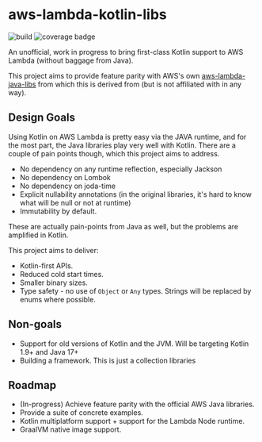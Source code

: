 # aws-lambda-kotlin-libs

![build](https://github.com/jtaub/aws-lambda-kotlin-libs/actions/workflows/gradle.yml/badge.svg)
![coverage badge](https://img.shields.io/endpoint?url=https://gist.githubusercontent.com/jtaub/f4044a9f11949f81f5c10909a0980cb2/raw/aws-lambda-kotlin-libs-coverage-badge.json)

An unofficial, work in progress to bring first-class Kotlin support to AWS Lambda (without baggage from Java).

This project aims to provide feature parity with AWS's own
[aws-lambda-java-libs](https://github.com/aws/aws-lambda-java-libs) from which this is derived from (but is not affiliated with in any way).

## Design Goals

Using Kotlin on AWS Lambda is pretty easy via the JAVA runtime, and for the most part, the Java libraries play very well
with Kotlin.
There are a couple of pain points though, which this project aims to address.

* No dependency on any runtime reflection, especially Jackson
* No dependency on Lombok
* No dependency on joda-time
* Explicit nullability annotations (in the original libraries, it's hard to know what will be null or not at runtime)
* Immutability by default.

These are actually pain-points from Java as well, but the problems are amplified in Kotlin.

This project aims to deliver:

* Kotlin-first APIs.
* Reduced cold start times.
* Smaller binary sizes.
* Type safety - no use of `Object` or `Any` types. Strings will be replaced by enums where possible.

## Non-goals

* Support for old versions of Kotlin and the JVM. Will be targeting Kotlin 1.9+ and Java 17+
* Building a framework. This is just a collection libraries

## Roadmap

* (In-progress) Achieve feature parity with the official AWS Java libraries.
* Provide a suite of concrete examples.
* Kotlin multiplatform support + support for the Lambda Node runtime.
* GraalVM native image support.
